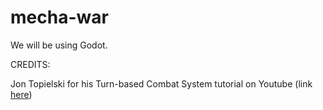 # mecha-war

We will be using Godot.

CREDITS:

Jon Topielski for his Turn-based Combat System tutorial on Youtube (link [here](https://www.youtube.com/watch?v=ifXGvlAn0bY))